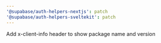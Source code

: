 ```yaml
---
'@supabase/auth-helpers-nextjs': patch
'@supabase/auth-helpers-sveltekit': patch
---
```


Add x-client-info header to show package name and version

